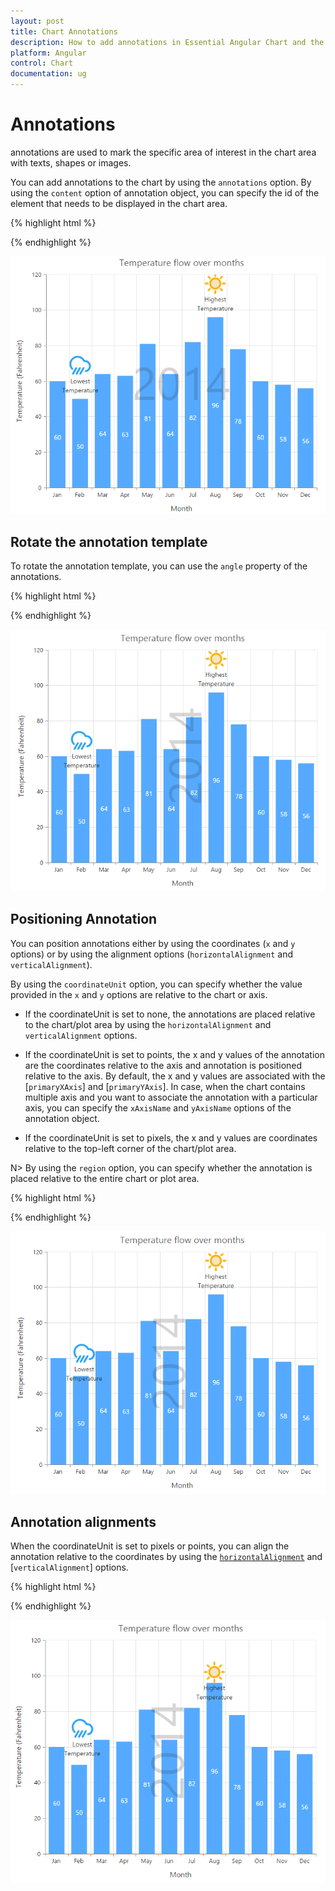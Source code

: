 ```yaml
---
layout: post
title: Chart Annotations 
description: How to add annotations in Essential Angular Chart and the different options available to customize its position. 
platform: Angular
control: Chart
documentation: ug
---
```


# Annotations

annotations are used to mark the specific area of interest in the chart area with texts, shapes or images. 

You can add annotations to the chart by using the `annotations` option. By using the `content` option of annotation object, you can specify the id of the element that needs to be displayed in the chart area.

{% highlight html %}

<div id= "watermark" style="font-size:100px; display:none">2014</div>

<ej-chart id="chartcontainer">
  	<e-annotations>
	   <e-annotation [visible]="true" content="watermark" [opacity]=0.2 region="series">
	   </e-annotation>
	</e-annotations>
</ej-chart>


{% endhighlight %}


![](Annotations_images/Annotations_img1.png)


## Rotate the annotation template

To rotate the annotation template, you can use the `angle` property of the annotations. 

{% highlight html %}


<ej-chart id="chartcontainer">
  	<e-annotations>
	   <e-annotation [visible]="true" content="watermark" [opacity]=0.2 
	                             region="series" [angle]="270">
	   </e-annotation>
	</e-annotations>
</ej-chart>


{% endhighlight %}


![](Annotations_images/Annotations_img2.png)

## Positioning Annotation

You can position annotations either by using the coordinates (`x` and `y` options) or by using the alignment options (`horizontalAlignment` and `verticalAlignment`).

By using the `coordinateUnit` option, you can specify whether the value provided in the `x` and `y` options are relative to the chart or axis.

* If the coordinateUnit is set to none, the annotations are placed relative to the chart/plot area by using the `horizontalAlignment` and `verticalAlignment` options.

* If the coordinateUnit is set to points, the x and y values of the annotation are the coordinates relative to the axis and annotation is positioned relative to the axis. By default, the x and y values are associated with the [`primaryXAxis`] and [`primaryYAxis`]. In case, when the chart contains multiple axis and you want to associate the annotation with a particular axis, you can specify the `xAxisName` and `yAxisName` options of the annotation object.

* If the coordinateUnit is set to pixels, the x and y values are coordinates relative to the top-left corner of the chart/plot area.   

N> By using the `region` option, you can specify whether the annotation is placed relative to the entire chart or plot area.

{% highlight html %}


<ej-chart id="chartcontainer">
	<e-annotations>
	   <!--Change coordinateUnit type to pixels-->
	   <e-annotation [visible]="true" content="lowtemp" coordinateUnit="pixels"
	                                                       [x]="170" [y]="350">
	   </e-annotation>
	</e-annotations>
</ej-chart>


{% endhighlight %}


![](Annotations_images/Annotations_img3.png)


## Annotation alignments

When the coordinateUnit is set to pixels or points, you can align the annotation relative to the coordinates by using the [`horizontalAlignment`](../api/ejchart#members:annotations-horizontalalignment) and [`verticalAlignment`] options. 

{% highlight html %}

<ej-chart id="chartcontainer">
	<e-annotations>
	   <!--Change alignment of annotation template-->
	   <e-annotation [visible]="true" content="lowtemp" verticalAlignment="middle"
	                                 horizontalAlignment="far" margin-right="40">
	   </e-annotation>
	</e-annotations>
</ej-chart>


{% endhighlight %}


![](Annotations_images/Annotations_img4.png)
